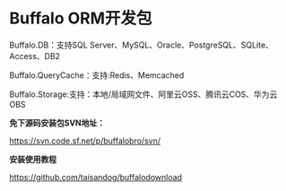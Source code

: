 # Buffalo ORM开发包



Buffalo.DB：支持SQL Server、MySQL、Oracle、PostgreSQL、SQLite、Access、DB2

Buffalo.QueryCache：支持:Redis、Memcached

Buffalo.Storage:支持：本地/局域网文件、阿里云OSS、腾讯云COS、华为云OBS


__免下源码安装包SVN地址：__

https://svn.code.sf.net/p/buffalobro/svn/

__安装使用教程__

https://github.com/taisandog/buffalodownload
